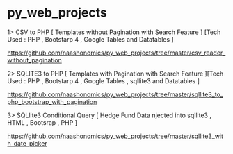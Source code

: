 # py_web_projects

1> CSV to PHP [ Templates without Pagination with Search Feature ]  [Tech Used : PHP , Bootstarp 4 , Google Tables and Datatables ]

https://github.com/naashonomics/py_web_projects/tree/master/csv_reader_without_pagination 

2> SQLITE3 to PHP [ Templates with  Pagination with Search Feature ][Tech Used : PHP , Bootstarp 4 , Google Tables , sqllite3 and Datatables ]

https://github.com/naashonomics/py_web_projects/tree/master/sqllite3_to_php_bootstrap_with_pagination 

3> SQLlite3 Conditional Query [ Hedge Fund Data njected into sqllite3 , HTML , Bootsrap , PHP ]

https://github.com/naashonomics/py_web_projects/tree/master/sqllite3_with_date_picker 
